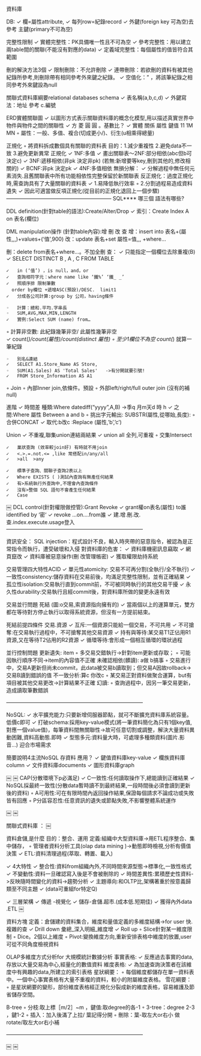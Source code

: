 資料庫

DB:
	✓	欄=屬性attribute,
	✓	每列row=紀錄record
	✓	外鍵(foreign key 可為空)去參考 主鍵(primary不可為空) 

完整性限制
	✓	實體完整性：PK具備唯一性且不可為空
	✓	參考完整性：用以建立兩table間的關聯(不能沒有對應的data)
	✓	定義域完整性：每個屬性的值皆符合其範圍

刪的解決方法3個
	✓	限制刪除：不允許刪除
	✓	連帶刪除：若欲刪的資料有被其他紀錄所參考,則刪除帶有相同參考外來鍵之紀錄。
	✓	空值化：” ，將該筆紀錄之相同參考外來鍵設為null

關聯式資料庫綱要relational databases schema 
	✓	表名稱(a,b,c,d) 
	✓	外鍵寫法：地址 參考 c.編號

ERD實體關聯圖
	✓	以圖形方式表示關聯資料庫的概念化模型,用以描述真實世界中物件與物件之間的關聯性
	✓	方 菱 圓 圓 。基數比？
	✓	實體 關係 屬性 鍵值 11 1M MN
	◦	屬性：一般、多值、複合(切成更小/\)、衍生(u相乘得總量)

正規化 
	◦	將資料拆成數個具有關聯的資料表 
目的：1.減少重複性 2.避免data不一致 3.避免更新異常
正規化
	✓	1NF:多值
	✓	畫出關聯表～2NF:部分相依(abc但b可決定c)
	✓	3NF:遞移相依(非pk 決定非pk)  (若無:新增要等key,刪到其他的,修改相關的)
	✓	BCNF:非pk 決定pk
	✓	4NF:多值相依
無損分解：
	✓	分解過程中無任何元素消失.且舊關聯表中所有功能相依性完整保留於新關聯表
反正規化：過度正規化時,需查詢具有了大量關聯的資料表
	✓	1.易降低執行效率
	◦	2.分割過程易造成資料遺失
	✓	因此可適當做反項正規化(從目前的正規化退回上一個步驟)
————————————————————
SQL****  哪三個 語法有哪些?

DDL definition(針對table的語法):Create/Alter/Drop
	✓	索引：Create Index A on 表名(欄位)

DML manipulation操作 (針對table內容):增 刪 改 查
增：insert into  表名+(屬性,,,)+values+(‘值’,900)
改：update 表名+set  屬性=值,,, +where…

刪：delete from表名+where…。不加全刪
查：
	✓	只能指定一個欄位去除重複(B)
	✓	SELECT DISTINCT B , A , C FROM TABLE

	✓	in (‘值’) ，is null，and，or 
	✓	查詢相符字元：where name like ‘鐵%’ ‘鐵_ _’
	✓	照順序排 限制筆數
	  order by欄位 +遞增ASC(預設)/DESC.  limit1 
	✓	分成各公司計算:group by 公司，having條件

	◦	計算：總和.平均.字串長
	◦	SUM,AVG,MAX,MIN,LENGTH
	✓	實例:Select SUM (name) from…

  ◦ 計算非空數:  此紀錄幾筆非空/ 此屬性幾筆非空                   
	✓	count(*)/count(屬性)/count(distinct 屬性) 
	◦	至少1欄位不為空  count(*) 就算一筆紀錄

	◦	別名&連結
	✓	SELECT A1.Store_Name AS Store,  
	◦	SUM(A1.Sales) AS 'Total Sales'   ->有分開就要引號!
	✓	FROM Store_Information AS A1
    
  ◦ Join
	◦	內部Inner join,依條件。預設
	◦	外部left/right/full outer join (沒有的補null) 

進階
	✓	時間差 種類:Where datediff(“yyyy”,A,B)  ->季q 月m天d 時 h 
  ✓	之間:Where 屬性 Between a and b 
	◦	挑出字元輸出:	SUBSTR(屬性,從哪始,長度):
	◦	合併CONCAT
	✓	取代:b改c :Replace (屬性,’b’,’c’)  

Union
	✓	不重複,聯集union連結兩結果
	✓	union all 全列,可重複
	◦	交集Intersect 

	✓	巢狀查詢 (效率較join好) 有時就不用join
	✓	<.>.=.not.<= ,like 常搭配in/any/all 
	✓	>all  >any

	✓	標準子查詢、關聯子查詢2表以上
	✓	Where EXISTS ( )測試內查詢有無產任何結果
	✓	有>系統執行外查詢中,不理會內查詢條件
	✓	沒有>整個 SQL 語句不會產生任何結果
	✓	Case
￼
DCL control(針對權限做控管):Grant Revoke
	✓	grant權on表名(屬性) to誰identified by ‘密‘
	✓	revoke …on….from誰
	✓	建.增.刪.改.查.index.execute.usage登入
——————————————————————————

資訊安全：
SQL injection：程式設計不良，輸入時夾帶的惡意指令，被認為是正常指令而執行，遭受破壞和入侵
對資料庫的危害：
	✓	資料庫機密訊息竊取
	✓	網頁竄改
	✓	資料庫被惡意操作(刪 改管理帳密)
	✓	獲取權限劫持系統

交易管理四大特性ACID
	✓	單元性atomicity: 交易不可再分割(全執行/全不執行)
	✓	一致性consistency:儲存資料在交易前後，均滿足完整性限制，並有正確結果
	✓	孤立性isolation:交易執行直到commit前，不可被同時執行的其他交易干擾
	✓	永久性durability:交易執行且經commit後，對資料庫所做的變更永遠有效

交易並行問題
死結 (圖:o交易,索資源指向擁有的)
	✓	當兩個以上的運算單元，雙方都在等待對方停止執行以取得系統資源，但沒有一方提前結束。

死結前提四條件 交易.資源
	✓	互斥:一個資源只能給一個交易，不可共用
	✓	不可搶奪:在交易執行過程中，不可搶奪其他交易資源
	✓	持有與等待:某交易T1正佔用R1資源,又在等待T2佔用的R2資源
	✓	循環等待:會形成一個相互循環的環狀過程


並行控制問題
更新遺失: item
	◦	多交易交錯執行->針對item更新或存取；
	◦	可能因執行順序不同->item的內容值不正確
未確認相依(髒讀): a做 b搞事
	◦	交易進行中，交易A更新但尚未commit，此data被交易b讀取到；但交易A因故rollback->交易B讀到錯誤的值
不一致分析:算c 你改c
	◦	某交易正對資料做聚合運算，but有項目被其他交易更改->計算結果不正確
幻讀:
	◦	查詢過程中，因另一筆交易更新，造成讀取筆數錯誤

——————————————————————————

NoSQL:
	✓	水平擴充能力:只要新增伺服器節點，就可不斷擴充資料庫系統容量。低價c即可
	✓	打破schema:採用key-value模式(將一筆資料簡化為只有1個key值,對應一個value值)，每筆資料間無關聯性->故可任意切割或調整，解決大量資料異動困難,資料高動態.即時
	✓	型態多元:資料量大時，可處理多種類資料(圖片.影音…) 迎合市場需求

簡要說明4主流NoSQL 存資料 應用？
	✓	鍵值資料庫key-value 
	✓	欄族資料庫column 
	✓	文件資料庫documents 
	✓	圖形資料庫graph

￼
￼
CAP(分散環境下p必滿足)
	✓	C一致性:任何讀取操作下,總能讀到正確結果
	✓	NoSQL採最終一致性(分散data暫時讀不到最終結果,一段時間後必須會讀到更新後的資料)
	◦	A可用性:可在有限時間內返回操作結果,保證每個請求不論成功或失敗皆有回應
	◦	P分區容忍性:任意資訊的遺失或節點失敗,不影響整體系統運作

￼
￼

關聯式資料庫 ：
￼

資料倉儲,是什麼 目的：整合、運用
定義:組織中大型資料庫->用ETL程序整合、集中儲存，
	◦	管理者資料分析工具(olap data mining )->動態即時檢視,分析有價值決策
	✓	ETL:資料清理過程(萃取、轉置、載入)
	
✓	4大特性
	✓	整合性:資料from組織內外,不同時間來源型態->標準化,一致性格式
	✓	不變動性:資料一旦確認寫入後是不會被刪除的
	✓	時間差異性:累積歷史性資料->反映隨時間變化的資料->趨勢分析
	✓	主題導向:和OLTP比,架構著重於按意義歸類至不同主題
	✓	(data可重組for特定Q)
	
✓	三層架構
	✓	傳遞 -視覺化
	✓	儲存-倉儲.超市.(成本低.短期佳)
	✓	獲得內外data .ETL
￼


資料方塊
	定義：倉儲建的資料集合，維度和量值定義的多維度結構->for user 快.複雜的查
	✓	Drill down 彙總_深入明細_維度增
	✓	Roll up
	◦	Slice針對某一維度限制
	◦	Dice。2個以上維度
	◦	Pivot:變換維度方向,重新安排表格中維度的放置,user可從不同角度檢視資料

OLAP多維度方式分析for 大規模統計數據分析
	事實表格:
	✓	反應過去事實的data,存放以大量交易為中心,經量化的數值資料
	維度表格:
	✓	為加速查詢決策者在該維度中有興趣的data,所建立的索引表格
	星狀綱要：
	◦	每個維度都儲存在單一資料表中。一個中心事實表格有大量不重複的資料，較小的附屬維度表格。
	雪花綱要：
	◦	是星狀網要的變形，部份維度表格經正規化分裂成新的維度表格，容易維護及節省儲存空間。

B-tree
	◦	分枝:取上標［m/2］~m  ，鍵值:取degree的各-1
	◦	3-tree：degree 2-3 ，鍵1-2
	◦	插入：加入後滿了上拉/ 葉記得分開
	◦	刪除：葉-取左大or右小 做rotate/取左大or右小補 


——————————————————————————

￼
￼

